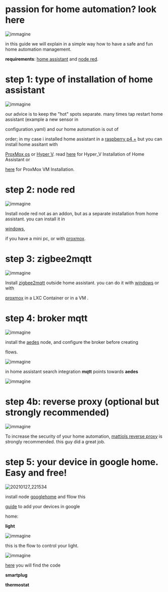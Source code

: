 # passion for home automation? look here

![immagine](https://user-images.githubusercontent.com/68069659/105637074-c5531480-5e6b-11eb-87ab-532952ba2198.png)

in this guide we will explain in a simple way how to have a safe and fun home automation management.

**requirements**: [home assistant](https://www.home-assistant.io/) and [node red](https://nodered.org/).

# step 1: type of installation of home assistant

![immagine](https://user-images.githubusercontent.com/68069659/105637130-20850700-5e6c-11eb-9166-e58db0496291.png)

our advice is to keep the "hot" spots separate. many times tap restart home assistant (example a new sensor in 

configuration.yaml) and our home automation is out of 

order; in my case i installed home assistant in a [raspberry p4 +](https://www.raspberrypi.org/products/raspberry-pi-4-model-b/)
but you can install home assitant with 

[ProxMox os](https://www.proxmox.com/en/proxmox-ve/get-started) or [Hyper V](https://docs.microsoft.com/en-us/windows-server/virtualization/hyper-v/hyper-v-technology-overview). 
read [here](https://www.home-assistant.io/hassio/installation/) for Hyper_V Installation of Home Assistant or 

[here](https://github.com/whiskerz007/proxmox_hassos_install) for ProxMox VM Installation. 

# step 2: node red

![immagine](https://user-images.githubusercontent.com/68069659/105636982-3cd47400-5e6b-11eb-95ea-3b91686dbdfd.png)

Install node red not as an addon, but as a separate installation from home assistant. you can install it in 

[windows](https://nodered.org/docs/getting-started/windows), 

if you have a mini pc, or with [proxmox](https://nodered.org/docs/getting-started/local).

# step 3: zigbee2mqtt

![immagine](https://user-images.githubusercontent.com/68069659/105637572-8bcfd880-5e6e-11eb-89a3-22ab72d7e355.png)

Install [zigbee2mqtt](https://www.zigbee2mqtt.io/) outside home assistant. you can do it with [windows](https://www.zigbee2mqtt.io/information/windows.html) or with 

[proxmox](https://www.zigbee2mqtt.io/getting_started/running_zigbee2mqtt.html) in a LXC Container or in a VM .

# step 4: broker mqtt

![immagine](https://user-images.githubusercontent.com/68069659/105637829-be2e0580-5e6f-11eb-9cc6-87c9c9ac58f5.png)

install the [aedes](https://flows.nodered.org/node/node-red-contrib-aedes) node, and configure the broker before creating 

flows.

![immagine](https://user-images.githubusercontent.com/68069659/105637962-75c31780-5e70-11eb-85cd-b02a251ae9ef.png)

in home assistant search integration **mqtt**  points towards **aedes**

![immagine](https://user-images.githubusercontent.com/68069659/105638095-2b8e6600-5e71-11eb-9e69-dc713c243405.png)

# step 4b: reverse proxy (optional but strongly recommended)

![immagine](https://user-images.githubusercontent.com/68069659/105638263-064e2780-5e72-11eb-86f5-92418370e904.png)

To increase the security of your home automation, [mattiols reverse proxy](https://github.com/andrea-mattioli/mattiols_hassio_repository/tree/master/mattiols_reverse_proxy) 
is strongly recommended. this guy did a great job.

# step 5: your device in google home. Easy and free!


![20210127_221534](https://user-images.githubusercontent.com/68069659/106055336-82a06f00-60ed-11eb-8ec9-6b4bb6917a9c.gif)




install node [googlehome](https://flows.nodered.org/node/node-red-contrib-googlehome) and fllow this 

[guide](https://googlehome.hardill.me.uk/docs) to add your devices in google 

home:

**light**

![immagine](https://user-images.githubusercontent.com/68069659/105639242-5bd90300-5e77-11eb-9b0b-a6e76de60ee6.png)

this is the flow to control your light. 

![immagine](https://user-images.githubusercontent.com/68069659/105639391-647e0900-5e78-11eb-9a60-645298b44ec6.png)

[here](https://github.com/william89731/passion-for-home-automation/blob/main/flows.json) you will find the code

**smartplug**



**thermostat**
























